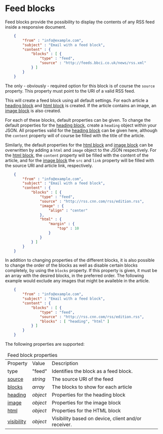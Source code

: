 # Feed blocks

Feed blocks provide the possibility to display the contents of any RSS
feed inside a responsive document.


````json
    {
        "from" : "info@example.com",
        "subject" : "Email with a feed block",
        "content" : {
            "blocks" : [ {
                "type" : "feed",
                "source" : "http://feeds.bbci.co.uk/news/rss.xml"
            } ]
        }
    }
````

The only - obviously - required option for this block is of course the `source` property.
This property must point to the URI of a valid RSS feed.

This will create a feed block using all default settings. For each article a
<a href="/support/json/block-heading">heading block</a> and <a href="/support/json/block-html">
html block</a> is created. If the article contains an image, an<a href="/support/json/block-image">
image block</a> is also created.

For each of these blocks, default properties can be given. To change the default properties
for the <a href="/support/json/block-heading">heading block</a>, create a `heading` object within
your JSON. All properties valid for the <a href="/support/json/block-heading">heading block</a> can
be given here, although the `content` property will of course be filled with the title of the article.

Similarly, the default properties for the <a href="/support/json/block-html">html block</a> and
<a href="/support/json/block-image">image block</a> can be overwritten by adding a `html` and
`image` object to the JSON respectively. For the <a href="/support/json/block-html">html block</a>,
the `content` property will be filled with the content of the article, and for the
<a href="/support/json/block-image">image block</a> the `src` and `link` property will
be filled with the source URI and article link, respectively.


````json
    {
        "from" : "info@example.com",
        "subject" : "Email with a feed block",
        "content" : {
            "blocks" : [ {
                "type" : "feed",
                "source" : "http://rss.cnn.com/rss/edition.rss",
                "image" : {
                    "align" : "center"
                },
                "html" : {
                    "margin" : {
                        "top" : 10
                    }
                }
            } ]
        }
    }
````

In addition to changing properties of the different blocks, it is also possible to change the order
of the blocks as well as disable certain blocks completely, by using the `blocks` property. If this
property is given, it must be an array with the desired blocks, in the preferred order. The following
example would exclude any images that might be availeble in the article.


````json
    {
        "from" : "info@example.com",
        "subject" : "Email with a feed block",
        "content" : {
            "blocks" : [ {
                "type" : "feed",
                "source" : "http://rss.cnn.com/rss/edition.rss",
                "blocks" : [ "heading", "html" ]
            } ]
        }
    }
````

The following properties are supported:

<table class="info">
    <thead>
        <tr>
            <td colspan="3">Feed block properties</td>
        </tr>
    </thead>
    <tbody>
        <tr class="thead">
            <td>Property</td>
            <td>Value</td>
            <td>Description</td>
        </tr>
        <tr>
            <td>type</td>
            <td>"feed"</td>
            <td>Identifies the block as a feed block.</td>
        </tr>
        <tr>
            <td><a href="/support/json/property-source">source</a></td>
            <td><em>string</em></td>
            <td>The source URI of the feed</td>
        </tr>
        <tr>
            <td><a href="/support/json/property-feed-blocks">blocks</a></td>
            <td><em>array</em></td>
            <td>The blocks to show for each article</td>
        </tr>
        <tr>
            <td><a href="/support/json/block-heading">heading</a></td>
            <td><em>object</em></td>
            <td>Properties for the heading block</td>
        </tr>
        <tr>
            <td><a href="/support/json/block-image">image</a></td>
            <td><em>object</em></td>
            <td>Properties for the image block</td>
        </tr>
        <tr>
            <td><a href="/support/json/block-html">html</a></td>
            <td><em>object</em></td>
            <td>Properties for the HTML block</td>
        </tr>
        <tr>
            <td><a href="/support/json/property-visibility">visibility</a></td>
            <td><em>object</em></td>
            <td>Visibility based on device, client and/or receiver.</td>
        </tr>
    </tbody>
</table>
